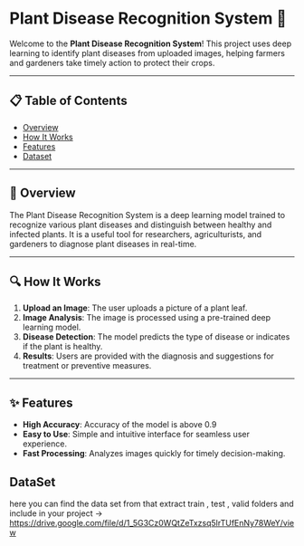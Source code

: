 # Plant Disease Recognition System 🌱

Welcome to the **Plant Disease Recognition System**! This project uses deep learning to identify plant diseases from uploaded images, helping farmers and gardeners take timely action to protect their crops.

---

## 📋 Table of Contents
- [Overview](#-overview)
- [How It Works](#-how-it-works)
- [Features](#-features)
- [Dataset](#-dataset)

---

## 🌿 Overview
The Plant Disease Recognition System is a deep learning model trained to recognize various plant diseases and distinguish between healthy and infected plants. It is a useful tool for researchers, agriculturists, and gardeners to diagnose plant diseases in real-time.

---

## 🔍 How It Works
1. **Upload an Image**: The user uploads a picture of a plant leaf.
2. **Image Analysis**: The image is processed using a pre-trained deep learning model.
3. **Disease Detection**: The model predicts the type of disease or indicates if the plant is healthy.
4. **Results**: Users are provided with the diagnosis and suggestions for treatment or preventive measures.

---

## ✨ Features
- **High Accuracy**: Accuracy of the model is above 0.9
- **Easy to Use**: Simple and intuitive interface for seamless user experience.
- **Fast Processing**: Analyzes images quickly for timely decision-making.

## DataSet

here you can find the data set from that extract train , test , valid folders and include in your project -> https://drive.google.com/file/d/1_5G3Cz0WQtZeTxzsq5lrTUfEnNy78WeY/view
